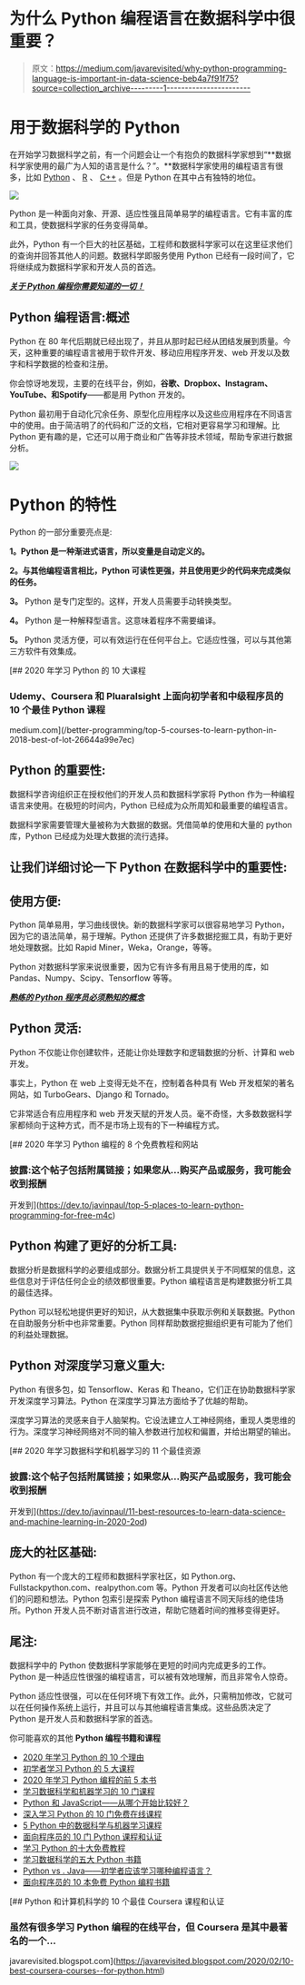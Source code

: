 # 为什么 Python 编程语言在数据科学中很重要？

> 原文：<https://medium.com/javarevisited/why-python-programming-language-is-important-in-data-science-beb4a7f91f75?source=collection_archive---------1----------------------->

# 用于数据科学的 Python

在开始学习数据科学之前，有一个问题会让一个有抱负的数据科学家想到“**数据科学家使用的最广为人知的语言是什么？”。**数据科学家使用的编程语言有很多，比如 [Python](https://hackernoon.com/top-5-courses-to-learn-python-in-2018-best-of-lot-26644a99e7ec) 、 [R](https://hackernoon.com/5-free-r-programming-courses-for-data-scientists-and-ml-programmers-5732cb9e10?source=extreme_sidebar---------0-2--------------------) 、 [C++](/javarevisited/top-10-courses-to-learn-c-for-beginners-best-and-free-4afc262a544e) 。但是 Python 在其中占有独特的地位。

[![](img/55e3d2e43f2aace32ded21dbccc5bc90.png)](https://medium.com/better-programming/top-5-courses-to-learn-python-in-2018-best-of-lot-26644a99e7ec?)

Python 是一种面向对象、开源、适应性强且简单易学的编程语言。它有丰富的库和工具，使数据科学家的任务变得简单。

此外，Python 有一个巨大的社区基础，工程师和数据科学家可以在这里征求他们的查询并回答其他人的问题。数据科学即服务使用 Python 已经有一段时间了，它将继续成为数据科学家和开发人员的首选。

[***关于 Python 编程你需要知道的一切！***](https://techvidvan.com/tutorials/python-tutorial/)

## **Python 编程语言:概述**

Python 在 80 年代后期就已经出现了，并且从那时起已经从团结发展到质量。今天，这种重要的编程语言被用于软件开发、移动应用程序开发、web 开发以及数字和科学数据的检查和注册。

你会惊讶地发现，主要的在线平台，例如，**谷歌、Dropbox、Instagram、YouTube、**和**Spotify**——都是用 Python 开发的。

Python 最初用于自动化冗余任务、原型化应用程序以及这些应用程序在不同语言中的使用。由于简洁明了的代码和广泛的文档，它相对更容易学习和理解。比 Python 更有趣的是，它还可以用于商业和广告等非技术领域，帮助专家进行数据分析。

![](img/13a9a5d212131d51e32e898405f6d795.png)

# **Python 的特性**

Python 的一部分重要亮点是:

**1。Python 是一种渐进式语言，所以变量是自动定义的。**

**2。与其他编程语言相比，Python 可读性更强，并且使用更少的代码来完成类似的任务。**

**3。** Python 是专门定型的。这样，开发人员需要手动转换类型。

**4。** Python 是一种解释型语言。这意味着程序不需要编译。

**5。** Python 灵活方便，可以有效运行在任何平台上。它适应性强，可以与其他第三方软件有效集成。

[](/better-programming/top-5-courses-to-learn-python-in-2018-best-of-lot-26644a99e7ec) [## 2020 年学习 Python 的 10 大课程

### Udemy、Coursera 和 Pluaralsight 上面向初学者和中级程序员的 10 个最佳 Python 课程

medium.com](/better-programming/top-5-courses-to-learn-python-in-2018-best-of-lot-26644a99e7ec) 

## **Python 的重要性:**

数据科学咨询组织正在授权他们的开发人员和数据科学家将 Python 作为一种编程语言来使用。在极短的时间内，Python 已经成为众所周知和最重要的编程语言。

数据科学家需要管理大量被称为大数据的数据。凭借简单的使用和大量的 python 库，Python 已经成为处理大数据的流行选择。

## 让我们详细讨论一下 Python 在数据科学中的重要性:

## **使用方便**:

Python 简单易用，学习曲线很快。新的数据科学家可以很容易地学习 Python，因为它的语法简单，易于理解。Python 还提供了许多数据挖掘工具，有助于更好地处理数据。比如 Rapid Miner，Weka，Orange，等等。

Python 对数据科学家来说很重要，因为它有许多有用且易于使用的库，如 Pandas、Numpy、Scipy、Tensorflow 等等。

[***熟练的 Python 程序员必须熟知的概念***](https://dev.to/anujgupta/9-concepts-of-python-that-you-cannot-afford-to-miss-4ncj)

## **Python 灵活:**

Python 不仅能让你创建软件，还能让你处理数字和逻辑数据的分析、计算和 web 开发。

事实上，Python 在 web 上变得无处不在，控制着各种具有 Web 开发框架的著名网站，如 TurboGears、Django 和 Tornado。

它非常适合有应用程序和 web 开发天赋的开发人员。毫不奇怪，大多数数据科学家都倾向于这种方式，而不是市场上现有的下一种编程方式。

[](https://dev.to/javinpaul/top-5-places-to-learn-python-programming-for-free-m4c) [## 2020 年学习 Python 编程的 8 个免费教程和网站

### 披露:这个帖子包括附属链接；如果您从…购买产品或服务，我可能会收到报酬

开发到](https://dev.to/javinpaul/top-5-places-to-learn-python-programming-for-free-m4c) 

## **Python 构建了更好的分析工具:**

数据分析是数据科学的必要组成部分。数据分析工具提供关于不同框架的信息，这些信息对于评估任何企业的绩效都很重要。Python 编程语言是构建数据分析工具的最佳选择。

Python 可以轻松地提供更好的知识，从大数据集中获取示例和关联数据。Python 在自助服务分析中也非常重要。Python 同样帮助数据挖掘组织更有可能为了他们的利益处理数据。

## **Python 对深度学习意义重大:**

Python 有很多包，如 Tensorflow、Keras 和 Theano，它们正在协助数据科学家开发深度学习算法。Python 在深度学习算法方面给予了优越的帮助。

深度学习算法的灵感来自于人脑架构。它设法建立人工神经网络，重现人类思维的行为。深度学习神经网络对不同的输入参数进行加权和偏置，并给出期望的输出。

[](https://dev.to/javinpaul/11-best-resources-to-learn-data-science-and-machine-learning-in-2020-2od) [## 2020 年学习数据科学和机器学习的 11 个最佳资源

### 披露:这个帖子包括附属链接；如果您从…购买产品或服务，我可能会收到报酬

开发到](https://dev.to/javinpaul/11-best-resources-to-learn-data-science-and-machine-learning-in-2020-2od) 

## **庞大的社区基础:**

Python 有一个庞大的工程师和数据科学家社区，如 Python.org、Fullstackpython.com、realpython.com 等。Python 开发者可以向社区传达他们的问题和想法。Python 包索引是探索 Python 编程语言不同天际线的绝佳场所。Python 开发人员不断对语言进行改进，帮助它随着时间的推移变得更好。

## 尾注:

数据科学中的 Python 使数据科学家能够在更短的时间内完成更多的工作。Python 是一种适应性很强的编程语言，可以被有效地理解，而且非常令人惊奇。

Python 适应性很强，可以在任何环境下有效工作。此外，只需稍加修改，它就可以在任何操作系统上运行，并且可以与其他编程语言集成。这些品质决定了 Python 是开发人员和数据科学家的首选。

你可能喜欢的其他 **Python 编程书籍和课程**

*   [2020 年学习 Python 的 10 个理由](https://javarevisited.blogspot.com/2018/05/10-reasons-to-learn-python-programming.html)
*   [初学者学习 Python 的 5 大课程](https://javarevisited.blogspot.com/2018/03/top-5-courses-to-learn-python-in-2018.html)
*   [2020 年学习 Python 编程的前 5 本书](https://javarevisited.blogspot.com/2019/07/top-5-books-to-learn-python-in-2019.html#axzz6CF1B6UO6)
*   [学习数据科学和机器学习的 10 门课程](https://dev.to/javinpaul/10-data-science-and-machine-learning-courses-for-programmers-looking-to-switch-career-57kd)
*   [Python 和 JavaScript——从哪个开始比较好？](https://javarevisited.blogspot.com/2019/05/python-vs-javascript-which-programming-language-beginners-should-learn.html)
*   [深入学习 Python 的 10 门免费在线课程](https://javarevisited.blogspot.com/2018/12/10-free-python-courses-for-programmers.html)
*   [5 Python 中的数据科学与机器学习课程](https://javarevisited.blogspot.com/2018/03/top-5-data-science-and-machine-learning-online-courses-to-learn-online.html)
*   [面向程序员的 10 门 Python 课程和认证](/better-programming/top-5-courses-to-learn-python-in-2018-best-of-lot-26644a99e7ec)
*   [学习 Python 的十大免费教程](https://dev.to/javinpaul/top-5-places-to-learn-python-programming-for-free-m4c)
*   [学习数据科学的五大 Python 书籍](https://javarevisited.blogspot.com/2019/08/top-5-python-books-for-data-science-and-machine-learning.html)
*   [Python vs . Java——初学者应该学习哪种编程语言？](https://javarevisited.blogspot.com/2018/06/java-vs-python-which-programming-language-to-learn-first.html)
*   [面向程序员的 10 本免费 Python 编程书籍](http://www.java67.com/2017/05/top-7-free-python-programming-books-pdf-online-download.html)

[](https://javarevisited.blogspot.com/2020/02/10-best-coursera-courses--for-python.html) [## Python 和计算机科学的 10 个最佳 Coursera 课程和认证

### 虽然有很多学习 Python 编程的在线平台，但 Coursera 是其中最著名的一个…

javarevisited.blogspot.com](https://javarevisited.blogspot.com/2020/02/10-best-coursera-courses--for-python.html)